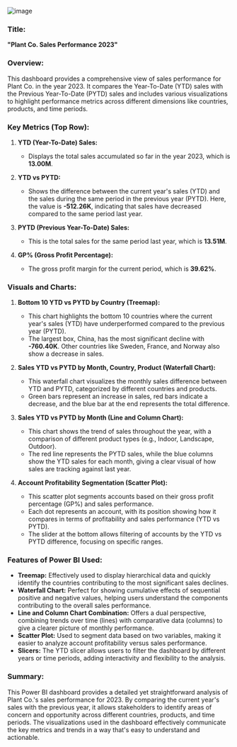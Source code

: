 ![image](https://github.com/user-attachments/assets/755352bd-96ba-40ba-a442-1d69368c6a6c)

### Title: 
**"Plant Co. Sales Performance 2023"**

### Overview:
This dashboard provides a comprehensive view of sales performance for Plant Co. in the year 2023. It compares the Year-To-Date (YTD) sales with the Previous Year-To-Date (PYTD) sales and includes various visualizations to highlight performance metrics across different dimensions like countries, products, and time periods.

### Key Metrics (Top Row):
1. **YTD (Year-To-Date) Sales:** 
   - Displays the total sales accumulated so far in the year 2023, which is **13.00M**.

2. **YTD vs PYTD:** 
   - Shows the difference between the current year's sales (YTD) and the sales during the same period in the previous year (PYTD). Here, the value is **-512.26K**, indicating that sales have decreased compared to the same period last year.

3. **PYTD (Previous Year-To-Date) Sales:** 
   - This is the total sales for the same period last year, which is **13.51M**.

4. **GP% (Gross Profit Percentage):** 
   - The gross profit margin for the current period, which is **39.62%**.

### Visuals and Charts:
1. **Bottom 10 YTD vs PYTD by Country (Treemap):**
   - This chart highlights the bottom 10 countries where the current year's sales (YTD) have underperformed compared to the previous year (PYTD). 
   - The largest box, China, has the most significant decline with **-760.40K**. Other countries like Sweden, France, and Norway also show a decrease in sales.

2. **Sales YTD vs PYTD by Month, Country, Product (Waterfall Chart):**
   - This waterfall chart visualizes the monthly sales difference between YTD and PYTD, categorized by different countries and products. 
   - Green bars represent an increase in sales, red bars indicate a decrease, and the blue bar at the end represents the total difference.

3. **Sales YTD vs PYTD by Month (Line and Column Chart):**
   - This chart shows the trend of sales throughout the year, with a comparison of different product types (e.g., Indoor, Landscape, Outdoor).
   - The red line represents the PYTD sales, while the blue columns show the YTD sales for each month, giving a clear visual of how sales are tracking against last year.

4. **Account Profitability Segmentation (Scatter Plot):**
   - This scatter plot segments accounts based on their gross profit percentage (GP%) and sales performance.
   - Each dot represents an account, with its position showing how it compares in terms of profitability and sales performance (YTD vs PYTD).
   - The slider at the bottom allows filtering of accounts by the YTD vs PYTD difference, focusing on specific ranges.

### Features of Power BI Used:
- **Treemap:** Effectively used to display hierarchical data and quickly identify the countries contributing to the most significant sales declines.
- **Waterfall Chart:** Perfect for showing cumulative effects of sequential positive and negative values, helping users understand the components contributing to the overall sales performance.
- **Line and Column Chart Combination:** Offers a dual perspective, combining trends over time (lines) with comparative data (columns) to give a clearer picture of monthly performance.
- **Scatter Plot:** Used to segment data based on two variables, making it easier to analyze account profitability versus sales performance.
- **Slicers:** The YTD slicer allows users to filter the dashboard by different years or time periods, adding interactivity and flexibility to the analysis.

### Summary:
This Power BI dashboard provides a detailed yet straightforward analysis of Plant Co.'s sales performance for 2023. By comparing the current year's sales with the previous year, it allows stakeholders to identify areas of concern and opportunity across different countries, products, and time periods. The visualizations used in the dashboard effectively communicate the key metrics and trends in a way that's easy to understand and actionable.
